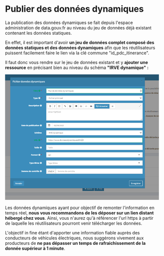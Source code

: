 # Publier des données dynamiques

La publication des données dynamiques se fait depuis l'espace administration de data.gouv.fr au niveau du jeu de données déjà existant contenant les données statiques.

En effet, il est important d'avoir **un jeu de données complet composé des données statiques et des données dynamiques** afin que les réutilisateurs puissent facilement faire le lien via la clé commune "id\_pdc\_itinerance".&#x20;

Il faut donc vous rendre sur le jeu de données existant et y **ajouter une ressource** en précisant bien au niveau du schéma **"IRVE dynamique" :**  &#x20;

****<img src="../../../.gitbook/assets/image (5).png" alt="" data-size="original">****

Les données dynamiques ayant pour objectif de remonter l'information en temps réel, **nous vous recommandons de les déposer sur un lien distant hébergé chez vous**. Ainsi, vous n'aurez qu'à référencer l'url https à partir de laquelle les réutilisateurs pourront venir télécharger les données.&#x20;

L'objectif in fine étant d'apporter une information fiable auprès des conducteurs de véhicules électriques, nous suggérons vivement aux producteurs de **ne pas dépasser un temps de rafraichissement de la donnée supérieur à 1 minute**.  &#x20;

